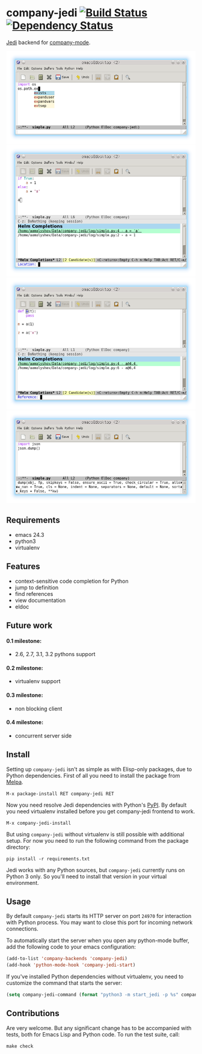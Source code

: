 # company-jedi [![Build Status](https://travis-ci.org/proofit404/company-jedi.png?branch=master)](https://travis-ci.org/proofit404/company-jedi) [![Dependency Status](https://gemnasium.com/proofit404/company-jedi.png)](https://gemnasium.com/proofit404/company-jedi)

[Jedi](https://github.com/davidhalter/jedi) backend for [company-mode](https://github.com/company-mode/company-mode).

![screenshot1](screenshots/snapshot1.png)
![screenshot2](screenshots/snapshot2.png)
![screenshot3](screenshots/snapshot3.png)
![screenshot4](screenshots/snapshot4.png)

## Requirements

* emacs 24.3
* python3
* virtualenv

## Features

* context-sensitive code completion for Python
* jump to definition
* find references
* view documentation
* eldoc

## Future work

#### 0.1 milestone:

* 2.6, 2.7, 3.1, 3.2 pythons support

#### 0.2 milestone:

* virtualenv support

#### 0.3 milestone:

* non blocking client

#### 0.4 milestone:

* concurrent server side

## Install

Setting up `company-jedi` isn't as simple as with Elisp-only packages, due to Python dependencies.
First of all you need to install the package from [Melpa](http://melpa.milkbox.net/).

    M-x package-install RET company-jedi RET

Now you need resolve Jedi dependencies with Python's [PyPI](https://pypi.python.org/pypi).
By default you need virtualenv installed before you get company-jedi frontend to work.

    M-x company-jedi-install

But using `company-jedi` without virtualenv is still possible with additional setup.
For now you need to run the following command from the package directory:

    pip install -r requirements.txt

Jedi works with any Python sources, but `company-jedi` currently runs on Python 3 only.
So you'll need to install that version in your virtual environment.

## Usage

By default `company-jedi` starts its HTTP server on port `24970` for interaction with Python process.
You may want to close this port for incoming network connections.

To automatically start the server when you open any python-mode buffer, add the following code to your emacs configuration:

```lisp
(add-to-list 'company-backends 'company-jedi)
(add-hook 'python-mode-hook 'company-jedi-start)
```

If you've installed Python dependencies without virtualenv, you need to customize the command that starts the server:

```lisp
(setq company-jedi-command (format "python3 -m start_jedi -p %s" company-jedi-port))
```

## Contributions

Are very welcome. But any significant change has to be accompanied with tests, both for Emacs Lisp and Python code.
To run the test suite, call:

    make check
